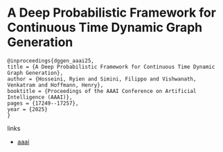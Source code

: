 # A Deep Probabilistic Framework for Continuous Time Dynamic Graph Generation

```
@inproceedings{dggen_aaai25,
title = {A Deep Probabilistic Framework for Continuous Time Dynamic Graph Generation},
author = {Hosseini, Ryien and Simini, Filippo and Vishwanath, Venkatram and Hoffmann, Henry},
booktitle = {Proceedings of the AAAI Conference on Artificial Intelligence (AAAI)},
pages = {17249--17257},
year = {2025}
}
```

links
- [aaai](https://ojs.aaai.org/index.php/AAAI/article/view/33896)
